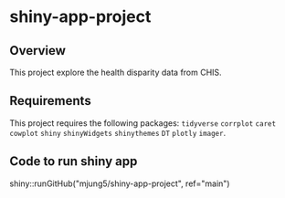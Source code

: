 # shiny-app-project

## Overview
This project explore the health disparity data from CHIS. 

## Requirements
This project requires the following packages:
`tidyverse`
`corrplot`
`caret`
`cowplot`
`shiny`
`shinyWidgets`
`shinythemes`
`DT`
`plotly`
`imager`.

## Code to run shiny app

shiny::runGitHub("mjung5/shiny-app-project", ref="main")